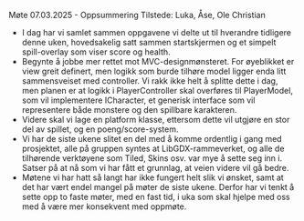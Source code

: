 Møte 07.03.2025 - Oppsummering 
Tilstede: Luka, Åse, Ole Christian

- I dag har vi samlet sammen oppgavene vi delte ut til hverandre tidligere denne uken, hovedsakelig satt sammen startskjermen og et simpelt spill-overlay som viser score og health.
- Begynte å jobbe mer rettet mot MVC-designmønsteret. For øyeblikket er view greit definert, men logikk som burde tilhøre model ligger enda litt sammensveiset med controller. Vi rakk ikke helt å splitte dette i dag, men planen er at logikk i PlayerController skal overføres til PlayerModel, som vil implementere ICharacter, et generisk interface som vil representere både monstere og den spillbare karakteren.
- Videre skal vi lage en platform klasse, ettersom dette vil utgjøre en stor del av spillet, og en poeng/score-system. 
- Vi har de siste ukene slitet en del med å komme ordentlig i gang med prosjektet, alle på gruppen syntes at LibGDX-rammeverket, og alle de tilhørende verktøyene som Tiled, Skins osv. var mye å sette seg inn i. Satser på at nå som vi har fått et grunnlag, at veien videre vil gå bedre.
- Møtene vi har hatt så langt har ikke fungert helt slik vi ønsket, samt at det har vært endel mangel på møter de siste ukene. Derfor har vi tenkt å sette opp to faste møter, med en fast tid, i uka som skal hjelpe med oss med å være mer konsekvent med oppmøte. 
